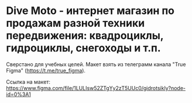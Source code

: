 # Dive Moto - интернет магазин по продажам разной техники передвижения: квадроциклы, гидроциклы, снегоходы и т.п.

Сверстано для учебных целей.
Макет взять из телеграмм канала "True Figma" (https://t.me/true_figma).

Ссылка на макет:  https://www.figma.com/file/1LULIsw52ZTgYy2zT5UUc0/gidrotsikly?node-id=0%3A1